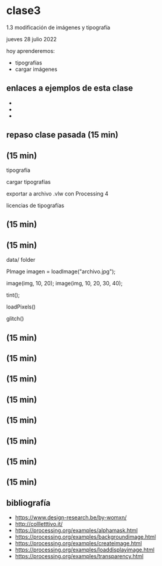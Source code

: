 # clase3

1.3 modificación de imágenes y tipografía

jueves 28 julio 2022

hoy aprenderemos:

- tipografías
- cargar imágenes

## enlaces a ejemplos de esta clase

- []()
- []()
- []()

## repaso clase pasada (15 min)

## (15 min)

tipografía

cargar tipografías

exportar a archivo .vlw con Processing 4

licencias de tipografías

## (15 min)

## (15 min)

data/ folder

PImage imagen = loadImage("archivo.jpg");

image(img, 10, 20);
image(img, 10, 20, 30, 40);

tint();

loadPixels()

glitch()

## (15 min)

## (15 min)

## (15 min)

## (15 min)

## (15 min)

## (15 min)

## (15 min)

## (15 min)

## bibliografía

- https://www.design-research.be/by-womxn/
- http://collletttivo.it/
- https://processing.org/examples/alphamask.html
- https://processing.org/examples/backgroundimage.html
- https://processing.org/examples/createimage.html
- https://processing.org/examples/loaddisplayimage.html
- https://processing.org/examples/transparency.html
